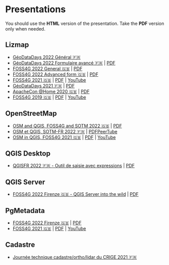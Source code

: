 # Presentations

You should use the **HTML** version of the presentation. Take the **PDF** version only when needed.

## Lizmap
* [GéoDataDays 2022 Général 🇫🇷](https://docs.3liz.org/presentations/2022-09-geodatadays-lizmap.html)
* [GéoDataDays 2022 Formulaire avancé 🇫🇷](https://docs.3liz.org/presentations/2022-09-geodatadays-formulaire-qgis-lizmap.html)
  | [PDF](docs/pdf/2022-09-geodatadays-formulaire-qgis-lizmap.pdf)
* [FOSS4G 2022 General 🇬🇧](https://docs.3liz.org/presentations/2022-08-foss4g-lizmap.html)
  | [PDF](docs/pdf/2022-08-foss4g-lizmap.pdf)
* [FOSS4G 2022 Advanced form 🇬🇧](https://docs.3liz.org/presentations/2022-08_FOSS4G_Advanced_QGIS_forms_into_the_web_with_Lizmap.html)
  | [PDF](docs/pdf/2022-08_Foss4G_2022_Firenze_QGIS_Server_into_the_wild.pdf)
* [FOSS4G 2021 🇬🇧](https://docs.3liz.org/presentations/2021-09-foss4g-lizmap.html)
  | [PDF](docs/pdf/FOSS4G-2021-Lizmap-Web-Client.pdf)
  | [YouTube](https://www.youtube.com/watch?v=NIgFgkyBRts)
* [GéoDataDays 2021 🇫🇷](https://docs.3liz.org/presentations/2021-09-geodatadays-lizmap.html)
  | [PDF](docs/pdf/GéoDataDays-2021-Lizmap-Web-Client.pdf)
* [ApacheCon @Home 2020 🇬🇧](https://docs.3liz.org/presentations/2020-09-apachecon-lizmap.html)
  | [PDF](docs/pdf/ApacheCon-@Home-2020-Lizmap-Web-Client.pdf)
* [FOSS4G 2019 🇬🇧](https://docs.3liz.org/presentations/2019-08-foss4g-lizmap.html)
  | [PDF](docs/pdf/FOSS4G-2019-Lizmap-Web-Client.pdf)
  | [YouTube](https://www.youtube.com/watch?v=FkQ2UG_SO-Y)

## OpenStreetMap

* [OSM and QGIS, FOSS4G and SOTM 2022 🇬🇧](https://docs.3liz.org/presentations/2022-08-foss4g-osm-in-qgis.html)
  | [PDF](docs/pdf/2022-08-foss4g-osm-in-qgis.pdf)
* [OSM et QGIS, SOTM-FR 2022 🇫🇷](https://docs.3liz.org/presentations/2022-06-sotm-fr-osm-et-qgis.html)
  | [PDF](docs/pdf/SOTM-FR-2022-osm-et-qgis.pdf)[PeerTube](https://peertube.openstreetmap.fr/w/vDdaxGfbmKuVdReXyJhexG)
* [OSM in QGIS, FOSS4G 2021 🇬🇧](https://docs.3liz.org/presentations/2021-09-foss4g-osm-in-qgis.html)
  | [PDF](docs/pdf/FOSS4G-2021-osm-in-qgis.pdf)
  | [YouTube](https://www.youtube.com/watch?v=l95PoHGLrTI)

## QGIS Desktop

* [QGISFR 2022 🇫🇷 - Outil de saisie avec expressions](https://docs.3liz.org/presentations/2022-01_QGISFR_2022_outil_saisie_avec_expressions_Michael_DOUCHIN.html)
  | [PDF](docs/pdf/QGISFR-2022-Outil_saisie_avec_expressions.pdf)

## QGIS Server

* [FOSS4G 2022 Firenze 🇬🇧 - QGIS Server into the wild](https://docs.3liz.org/presentations/2022-08_Foss4G_2022_Firenze_QGIS_Server_into_the_wild.html)
  | [PDF](docs/pdf/2022-08_Foss4G_2022_Firenze_QGIS_Server_into_the_wild.pdf)

## PgMetadata

* [FOSS4G 2022 Firenze 🇬🇧](https://docs.3liz.org/presentations/2022-08-Foss4G-Firenze-PgMetadata.html)
  | [PDF](docs/pdf/2022-08-Foss4G-Firenze-PgMetadata.pdf)
* [FOSS4G 2021 🇬🇧](https://docs.3liz.org/presentations/2021-09-Foss4G-PgMetadata.html)
  | [PDF](docs/pdf/FOSS4G-2021-PgMetadata.pdf)
  | [YouTube](https://www.youtube.com/watch?v=CjZZwKlzYGc)

## Cadastre

* [Journée technique cadastre/ortho/lidar du CRIGE 2021 🇫🇷](https://docs.3liz.org/presentations/2021-11-crige-paca-qgis-cadastre.html)
